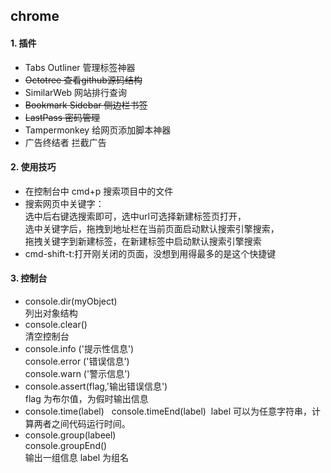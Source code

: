 ## chrome
#### 1. 插件
- Tabs Outliner 管理标签神器
- ~~Octotree 查看github源码结构~~
- SimilarWeb 网站排行查询
- ~~Bookmark Sidebar 侧边栏书签~~
- ~~LastPass 密码管理~~
- Tampermonkey 给网页添加脚本神器
- 广告终结者 拦截广告

#### 2. 使用技巧
- 在控制台中 cmd+p 搜索项目中的文件  
- 搜索网页中关键字：  
  选中后右键选搜索即可，选中url可选择新建标签页打开，  
  选中关键字后，拖拽到地址栏在当前页面启动默认搜索引擎搜索，  
  拖拽关键字到新建标签，在新建标签中启动默认搜索引擎搜索  
- cmd-shift-t:打开刚关闭的页面，没想到用得最多的是这个快捷键

#### 3. 控制台
- console.dir(myObject)  
  列出对象结构  
- console.clear()  
  清空控制台  
- console.info ('提示性信息')  
  console.error ('错误信息')  
  console.warn ('警示信息')  
- console.assert(flag,'输出错误信息')  
  flag 为布尔值，为假时输出信息
- console.time(label)  
  console.timeEnd(label) 
  label 可以为任意字符串，计算两者之间代码运行时间。  
- console.group(labeel)  
  console.groupEnd()  
  输出一组信息 label 为组名  
